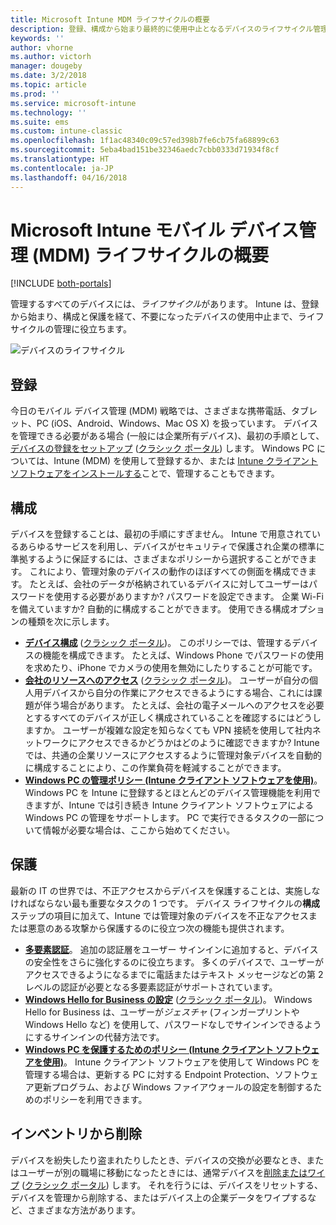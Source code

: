 ```yaml
---
title: Microsoft Intune MDM ライフサイクルの概要
description: 登録、構成から始まり最終的に使用中止となるデバイスのライフサイクル管理において Intune がどのように役立つか紹介します。
keywords: ''
author: vhorne
ms.author: victorh
manager: dougeby
ms.date: 3/2/2018
ms.topic: article
ms.prod: ''
ms.service: microsoft-intune
ms.technology: ''
ms.suite: ems
ms.custom: intune-classic
ms.openlocfilehash: 1f1ac48340c09c57ed398b7fe6cb75fa68899c63
ms.sourcegitcommit: 5eba4bad151be32346aedc7cbb0333d71934f8cf
ms.translationtype: HT
ms.contentlocale: ja-JP
ms.lasthandoff: 04/16/2018
---
```

# <a name="overview-of-the-microsoft-intune-mobile-device-management-mdm-lifecycle"></a>Microsoft Intune モバイル デバイス管理 (MDM) ライフサイクルの概要

[!INCLUDE [both-portals](./includes/note-for-both-portals.md)]

管理するすべてのデバイスには、*ライフサイクル*があります。 Intune は、登録から始まり、構成と保護を経て、不要になったデバイスの使用中止まで、ライフサイクルの管理に役立ちます。

![デバイスのライフサイクル](./media/device-lifecycle.png "Intune デバイスのライフサイクル")

## <a name="enroll"></a>登録
今日のモバイル デバイス管理 (MDM) 戦略では、さまざまな携帯電話、タブレット、PC (iOS、Android、Windows、Mac OS X) を扱っています。 デバイスを管理できる必要がある場合 (一般には企業所有デバイス)、最初の手順として、[デバイスの登録をセットアップ](device-enrollment.md) ([クラシック ポータル](/intune-classic/deploy-use/enroll-devices-in-microsoft-intune)) します。 Windows PC については、Intune (MDM) を使用して登録するか、または [Intune クライアント ソフトウェアをインストールする](/intune-classic/deploy-use/manage-windows-pcs-with-microsoft-intune)ことで、管理することもできます。

## <a name="configure"></a>構成
デバイスを登録することは、最初の手順にすぎません。 Intune で用意されているあらゆるサービスを利用し、デバイスがセキュリティで保護され企業の標準に準拠するように保証するには、さまざまなポリシーから選択することができます。 これにより、管理対象のデバイスの動作のほぼすべての側面を構成できます。 たとえば、会社のデータが格納されているデバイスに対してユーザーはパスワードを使用する必要がありますか? パスワードを設定できます。 企業 Wi-Fi を備えていますか? 自動的に構成することができます。 使用できる構成オプションの種類を次に示します。

- [**デバイス構成**](device-profiles.md) ([クラシック ポータル](/intune-classic/deploy-use/manage-settings-and-features-on-your-devices-with-microsoft-intune-policies))。 このポリシーでは、管理するデバイスの機能を構成できます。 たとえば、Windows Phone でパスワードの使用を求めたり、iPhone でカメラの使用を無効にしたりすることが可能です。
- [**会社のリソースへのアクセス**](device-profiles.md) ([クラシック ポータル](/intune-classic/deploy-use/enable-access-to-company-resources-with-microsoft-intune))。 ユーザーが自分の個人用デバイスから自分の作業にアクセスできるようにする場合、これには課題が伴う場合があります。 たとえば、会社の電子メールへのアクセスを必要とするすべてのデバイスが正しく構成されていることを確認するにはどうしますか。 ユーザーが複雑な設定を知らなくても VPN 接続を使用して社内ネットワークにアクセスできるかどうかはどのように確認できますか? Intune では、共通の企業リソースにアクセスするように管理対象デバイスを自動的に構成することにより、この作業負荷を軽減することができます。
- [**Windows PC の管理ポリシー (Intune クライアント ソフトウェアを使用)**](/intune-classic/deploy-use/common-windows-pc-management-tasks-with-the-microsoft-intune-computer-client)。 Windows PC を Intune に登録するとほとんどのデバイス管理機能を利用できますが、Intune では引き続き Intune クライアント ソフトウェアによる Windows PC の管理をサポートします。 PC で実行できるタスクの一部について情報が必要な場合は、ここから始めてください。

## <a name="protect"></a>保護
最新の IT の世界では、不正アクセスからデバイスを保護することは、実施しなければならない最も重要なタスクの 1 つです。 デバイス ライフサイクルの**構成**ステップの項目に加えて、Intune では管理対象のデバイスを不正なアクセスまたは悪意のある攻撃から保護するのに役立つ次の機能も提供されます。
- [**多要素認証**](/intune-classic/deploy-use/protect-your-devices-with-microsoft-intune)。 追加の認証層をユーザー サインインに追加すると、デバイスの安全性をさらに強化するのに役立ちます。 多くのデバイスで、ユーザーがアクセスできるようになるまでに電話またはテキスト メッセージなどの第 2 レベルの認証が必要となる多要素認証がサポートされています。
- [**Windows Hello for Business の設定**](windows-hello.md) ([クラシック ポータル](/intune-classic/deploy-use/control-microsoft-passport-settings-on-devices-with-microsoft-intune))。 Windows Hello for Business は、ユーザーが*ジェスチャ* (フィンガープリントや Windows Hello など) を使用して、パスワードなしでサインインできるようにするサインインの代替方法です。
- [**Windows PC を保護するためのポリシー (Intune クライアント ソフトウェアを使用)**](/intune-classic/deploy-use/policies-to-protect-windows-pcs-in-microsoft-intune)。 Intune クライアント ソフトウェアを使用して Windows PC を管理する場合は、更新する PC に対する Endpoint Protection、ソフトウェア更新プログラム、および Windows ファイアウォールの設定を制御するためのポリシーを利用できます。

## <a name="retire"></a>インベントリから削除
デバイスを紛失したり盗まれたりしたとき、デバイスの交換が必要なとき、またはユーザーが別の職場に移動になったときには、通常デバイスを[削除またはワイプ](device-management.md) ([クラシック ポータル](/intune-classic/deploy-use/use-remote-wipe-to-help-protect-data-using-microsoft-intune)) します。 それを行うには、デバイスをリセットする、デバイスを管理から削除する、またはデバイス上の企業データをワイプするなど、さまざまな方法があります。

